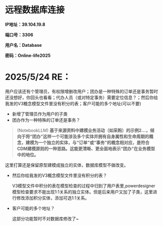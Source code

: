 # 远程数据库连接

**IP地址：39.104.19.8**

**端口号：3306**

**用户名：Database**

**密码：Online-life2025**



# 2025/5/24 RE：

用户应该还有个管理员，有权限增删改用户；团办是一种特殊的订单还是事务暂时还没想好，你回头也看看；代办人员（或对特定事务）需要定位信息？；然后你给我发的V3概念模型文件里没有积分的表；客户可能的多个地址(可以不要)

- 新增了管理员作为用户的子类
- 团办作为一种特殊的订单还是事务？

> (NotebookLLM)
> **基于来源资料中建模业务活动（如采购）的示例2...，倾向于将“团办”这样一个可能涉及多个实体并拥有自身属性和生命周期的概念，建模为一个独立的实体，与“订单”或“事务”的概念相对应，是符合CDM建模原则的一种思路。这能更清晰、更全面地表示“团办”在业务模型中的地位。**

这里打算还是保留原型建模成独立的实体，数据库模型不做改变。

- 然后你给我发的V3概念模型文件里没有积分的表？

  V3模型文件中积分的表在模型检查的过程中归到了用户表里,powerdesigner模型检查要求不能出现1:1关系的独立实体。但是后来用户又加了子类，这里进行修改添加积分实体，添加可选1:1关系。

- 客户可能的多个地址？

  这部分功能暂时不对数据库修改了~